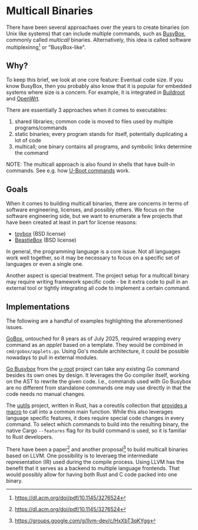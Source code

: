 # Multicall Binaries

There have been several approachaes over the years to create binaries (on Unix like systems) that can
include multiple commands, such as [BusyBox](https://busybox.net/), commonly called _multicall_
binaries. Alternatively, this idea is called software multiplexinng[^2] or "BusyBox-like".

## Why?

To keep this brief, we look at one core feature: Eventual code size. If you know BusyBox, then you
probably also know that it is popular for embedded systems where size is a concern. For example, it is
integrated in [Buildroot](https://buildroot.org/downloads/manual/manual.html#init-system) and
[OpenWrt](https://openwrt.org/docs/guide-developer/write-shell-script).

There are essentially 3 approaches when it comes to executables:

1. shared libraries; common code is moved to files used by multiple programs/commands
2. static binaries; every program stands for itself, potentially duplicating a lot of code
3. multicall; one binary contains all programs, and symbolic links determine the command

NOTE: The multicall approach is also found in shells that have built-in commands.
See e.g. how [U-Boot commands](https://docs.u-boot.org/en/latest/develop/commands.html) work.

## Goals

When it comes to building multicall binaries, there are concerns in terms of software engineering,
licenses, and possibly others. We focus on the software engineering side, but we want to enumerate
a few projects that have been created at least in part for license reasons:

- [toybox](https://landley.net/toybox/about.html) (BSD license)
- [BeastieBox](https://beastiebox.sourceforge.net/) (BSD license)

In general, the programming language is a core issue. Not all languages work well together, so it may
be necessary to focus on a specific set of languages or even a single one.

Another aspect is special treatment. The project setup for a multicall binary may require writing
framework specific code - be it extra code to pull in an external tool or tightly integrating all
code to implement a certain command.

## Implementations

The following are a handful of examples highlighting the aforementioned issues.

[GoBox](https://github.com/surma/gobox/), untouched for 8 years as of July 2025, required wrapping
every command as an _applet_ based on a template. They would be combined in `cmd/gobox/applets.go`.
Using Go's module architecture, it could be possible nowadays to pull in external modules.

[Go Busybox](https://github.com/u-root/gobusybox) from the [u-root](https://u-root.org) project can
take any existing Go command besides its own ones by design. It leverages the Go compiler itself,
working on the AST to rewrite the given code. I.e., commands used with Go Busybox are no different
from standalone commands one may use directly in that the code needs no manual changes.

The [uutils](https://uutils.github.io/) project, written in Rust, has a coreutils collection that
[provides a macro](https://github.com/uutils/coreutils/blob/e48c4a7b96a437e9be90f65e26770f9a6de58b08/src/uucore/src/lib/lib.rs#L175)
to call into a common main function. While this also leverages language specific features, it does
require special code changes in every command. To select which commands to build into the resulting
binary, the native Cargo `--features` flag for its build command is used, so it is familiar to Rust
developers.

There have been a paper[^2] and another proposal[^1] to build multicall binaries based on LLVM.
One possibility is to leveraeg the intermediate representation (IR) used during the compile process.
Using LLVM has the benefit that it serves as a backend to multiple language frontends. That would
possibly allow for having both Rust and C code packed into one binary.

[^1]: <https://groups.google.com/g/llvm-dev/c/HxXbT3qKYgg>
[^2]: <https://dl.acm.org/doi/pdf/10.1145/3276524>
